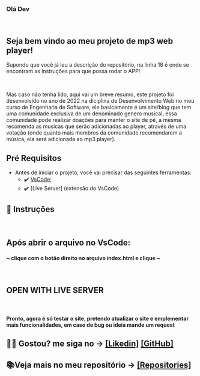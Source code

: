 ### Olá Dev

<br>

## Seja bem vindo ao meu projeto de mp3 web player!


<p>Supondo que você já leu a descrição do repositório, na linha 18 é onde se encontram as instruções para que possa rodar o APP!</p>
<br>
<p>Mas caso não tenha lido, aqui vai um breve resumo, este projeto foi desenvolvido no ano de 2022 na diciplina de Desenvolvimento Web no meu curso de Engenharia de Software, ele basicamente é um site/blog que tem uma comunidade exclusiva de um denominado genero musical, essa comunidade pode realizar doações para manter o site de pé, a mesma recomenda as musicas que serão adicionadas ao player, através de uma votação (onde quanto mais membros da comunidade recomendarem a música, ela será adicionada ao mp3 player).
<br>

##  Pré Requisitos
 - Antes de iniciar o projeto, você vai precisar das seguintes ferramentas: 
    - ✔️ [VsCode](https://code.visualstudio.com/download);
    - ✔️ [Live Server] (extensão do VsCode)
 
## 📄 Instruções
 <br>
 <h2> Após abrir o arquivo no VsCode: </h2> 

 <h4>~ clique com o botão direito no arquivo index.html e clique ~</h4>
 <br>
 
 <h2> OPEN WITH LIVE SERVER </h2> 
 <br>
 
 <h4> Pronto, agora é só testar o site, pretendo atualizar o site e emplementar mais funcionalidades, em caso de bug ou ideia mande um request</h1>
 
 ## 🐱‍👤 Gostou? me siga no -> [[Likedin]](https://www.linkedin.com/in/victorgnascimento/) [[GitHub]](https://github.com/victorgabrielnascimento)
 ## 📚Veja mais no meu repositório -> [[Repositories]](https://github.com/victorgabrielnascimento?tab=repositories)

